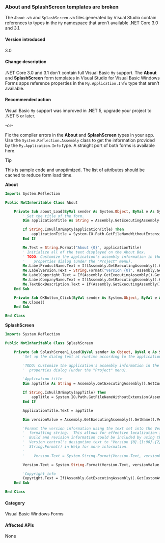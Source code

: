 ﻿### About and SplashScreen templates are broken

The `About.vb` and `SplashScreen.vb` files generated by Visual Studio contain references to types in the `My` namespace that aren't available .NET Core 3.0 and 3.1.

#### Version introduced

3.0

#### Change description

.NET Core 3.0 and 3.1 don't contain full Visual Basic `My` support. The **About** and **SplashScreen** form templates in Visual Studio for Visual Basic Windows Forms apps reference properties in the `My.Application.Info` type that aren't available.

#### Recommended action

Visual Basic `My` support was improved in .NET 5, upgrade your project to .NET 5 or later.

-or-

Fix the compiler errors in the **About** and **SplashScreen** types in your app. Use the `System.Reflection.Assembly` class to get the information provided by the `My.Application.Info` type. A straight port of both forms is available here.

> [!TIP]
> This is sample code and unoptimized. The list of attributes should be cached to reduce form load time.

**About**

```vb
Imports System.Reflection

Public NotInheritable Class About

    Private Sub about_Load(ByVal sender As System.Object, ByVal e As System.EventArgs) Handles MyBase.Load
        ' Set the title of the form.
        Dim applicationTitle As String = Assembly.GetExecutingAssembly().GetCustomAttribute(Of AssemblyTitleAttribute)()?.Title

        If String.IsNullOrEmpty(applicationTitle) Then
            applicationTitle = System.IO.Path.GetFileNameWithoutExtension(Assembly.GetExecutingAssembly().GetName().Name)
        End If

        Me.Text = String.Format("About {0}", applicationTitle)
        ' Initialize all of the text displayed on the About Box.
        ' TODO: Customize the application's assembly information in the "Application" pane of the project
        '    properties dialog (under the "Project" menu).
        Me.LabelProductName.Text = If(Assembly.GetExecutingAssembly().GetCustomAttribute(Of AssemblyProductAttribute)()?.Product, "")
        Me.LabelVersion.Text = String.Format("Version {0}", Assembly.GetExecutingAssembly().GetName().Version)
        Me.LabelCopyright.Text = If(Assembly.GetExecutingAssembly().GetCustomAttribute(Of AssemblyCopyrightAttribute)()?.Copyright, "")
        Me.LabelCompanyName.Text = If(Assembly.GetExecutingAssembly().GetCustomAttribute(Of AssemblyCompanyAttribute)()?.Company, "")
        Me.TextBoxDescription.Text = If(Assembly.GetExecutingAssembly().GetCustomAttribute(Of AssemblyDescriptionAttribute)()?.Description, "")
    End Sub

    Private Sub OKButton_Click(ByVal sender As System.Object, ByVal e As System.EventArgs) Handles OKButton.Click
        Me.Close()
    End Sub

End Class
```

**SplashScreen**

```vb
Imports System.Reflection

Public NotInheritable Class SplashScreen

    Private Sub SplashScreen1_Load(ByVal sender As Object, ByVal e As System.EventArgs) Handles Me.Load
        'Set up the dialog text at runtime according to the application's assembly information.  

        'TODO: Customize the application's assembly information in the "Application" pane of the project
        '  properties dialog (under the "Project" menu).

        'Application title
        Dim appTitle As String = Assembly.GetExecutingAssembly().GetCustomAttribute(Of AssemblyTitleAttribute)()?.Title

        If String.IsNullOrEmpty(appTitle) Then
            appTitle = System.IO.Path.GetFileNameWithoutExtension(Assembly.GetExecutingAssembly().GetName().Name)
        End If

        ApplicationTitle.Text = appTitle

        Dim versionValue = Assembly.GetExecutingAssembly().GetName().Version

        'Format the version information using the text set into the Version control at design time as the
        '  formatting string.  This allows for effective localization if desired.
        '  Build and revision information could be included by using the following code and changing the
        '  Version control's designtime text to "Version {0}.{1:00}.{2}.{3}" or something similar.  See
        '  String.Format() in Help for more information.
        '
        '    Version.Text = System.String.Format(Version.Text, versionValue.Major, versionValue.Minor, versionValue.Build, versionValue.Revision)

        Version.Text = System.String.Format(Version.Text, versionValue.Major, versionValue.Minor)

        'Copyright info
        Copyright.Text = If(Assembly.GetExecutingAssembly().GetCustomAttribute(Of AssemblyCopyrightAttribute)()?.Copyright, "")
    End Sub

End Class
```

#### Category

Visual Basic
Windows Forms

#### Affected APIs

None
